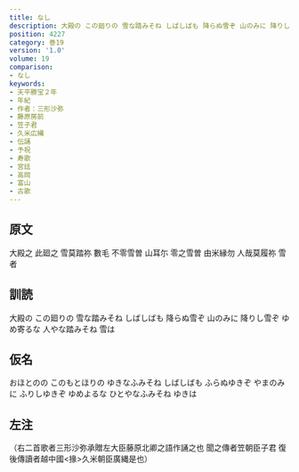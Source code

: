 ```yaml
---
title: なし
description: 大殿の この廻りの 雪な踏みそね しばしばも 降らぬ雪ぞ 山のみに 降りし雪ぞ ゆめ寄るな 人やな踏みそね 雪は
position: 4227
category: 巻19
version: '1.0'
volume: 19
comparison:
- なし
keywords:
- 天平勝宝２年
- 年紀
- 作者：三形沙弥
- 藤原房前
- 笠子君
- 久米広縄
- 伝誦
- 予祝
- 寿歌
- 宮廷
- 高岡
- 富山
- 古歌
---
```


## 原文

大殿之 此廻之 雪莫踏祢 數毛 不零雪曽 山耳尓 零之雪曽 由米縁勿 人哉莫履祢 雪者

## 訓読

大殿の この廻りの 雪な踏みそね しばしばも 降らぬ雪ぞ 山のみに 降りし雪ぞ ゆめ寄るな 人やな踏みそね 雪は

## 仮名

おほとのの このもとほりの ゆきなふみそね しばしばも ふらぬゆきぞ やまのみに ふりしゆきぞ ゆめよるな ひとやなふみそね ゆきは

## 左注

（右二首歌者三形沙弥承贈左大臣藤原北卿之語作誦之也 聞之傳者笠朝臣子君 復後傳讀者越中國<掾>久米朝臣廣縄是也）
